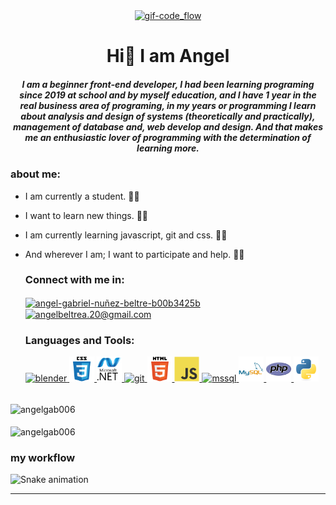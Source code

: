 <div id="header" align="center">
    <a href="https://github.com/AngelGab006">
        <img src="https://media.giphy.com/media/V4NSR1NG2p0KeJJyr5/giphy-downsized.gif" alt="gif-code_flow" width="230px"/>
    </a> 
    <h1>Hi👋 I am Angel</h1>
    <h5>I am a beginner front-end developer, I had been learning programing since 2019 at school and by myself education, and I have 1 year in the real business area of programing, in my years or programming I learn about analysis and design of systems (theoretically and practically), management of database and, web develop and design. And that makes me an enthusiastic lover of programming with the determination of learning more.</h3>
</div>

  ### about me:
 
 - I am currently a student. 👨‍🎓
 - I want to learn new things. 👨‍🔬
 - I am currently learning javascript, git and css. 👨‍💻
 - And wherever I am; I want to participate and help. 🙋‍♂️

   <h3 align="left">Connect with me in:</h3>
   <div align="left">
   <a href="https://linkedin.com/in/angel-gabriel-nuñez-beltre-b00b3425b" target="blank">
         <img align="center" src="https://raw.githubusercontent.com/rahuldkjain/github-profile-readme-generator/master/src/images/icons/Social/linked-in-alt.svg" alt="angel-gabriel-nuñez-beltre-b00b3425b" height="30" width="40" />
   </a>
   <a href="mailto:angelbeltrea.20@gmail.com?Subject=From%20github">
         <img align="center" src="https://github.com/gilbarbara/logos/blob/main/logos/google-gmail.svg" alt="angelbeltrea.20@gmail.com" height="30" width="40" />
   </a>
   </div>
   <h3 align="left">Languages and Tools:</h3>
    <div align="left">
    <a href="https://www.blender.org/" target="_blank"> 
        <img src="https://download.blender.org/branding/community/blender_community_badge_white.svg" alt="blender" width="40" height="40"/>
    </a> 
    <a href="https://www.w3schools.com/css/" target="_blank"> 
        <img src="https://raw.githubusercontent.com/devicons/devicon/master/icons/css3/css3-original-wordmark.svg" alt="css3" width="40" height="40"/> 
    </a> 
    <a href="https://dotnet.microsoft.com/" target="_blank"> 
        <img src="https://raw.githubusercontent.com/devicons/devicon/master/icons/dot-net/dot-net-original-wordmark.svg" alt="dotnet" width="40" height="40"/> 
    </a> 
    <a href="https://git-scm.com/" target="_blank"> 
        <img src="https://www.vectorlogo.zone/logos/git-scm/git-scm-icon.svg" alt="git" width="40" height="40"/> 
    </a> 
    <a href="https://www.w3.org/html/" target="_blank"> 
        <img src="https://raw.githubusercontent.com/devicons/devicon/master/icons/html5/html5-original-wordmark.svg" alt="html5" width="40" height="40"/> 
    </a> 
    <a href="https://developer.mozilla.org/en-US/docs/Web/JavaScript" target="_blank"> 
        <img src="https://raw.githubusercontent.com/devicons/devicon/master/icons/javascript/javascript-original.svg" alt="javascript" width="40" height="40"/> 
    </a> 
    <a href="https://www.microsoft.com/en-us/sql-server" target="_blank"> 
        <img src="https://www.svgrepo.com/show/303229/microsoft-sql-server-logo.svg" alt="mssql" width="40" height="40"/> 
    </a> 
    <a href="https://www.mysql.com/" target="_blank"> 
        <img src="https://raw.githubusercontent.com/devicons/devicon/master/icons/mysql/mysql-original-wordmark.svg" alt="mysql" width="40" height="40"/> 
    </a> 
    <a href="https://www.php.net" target="_blank"> 
        <img src="https://raw.githubusercontent.com/devicons/devicon/master/icons/php/php-original.svg" alt="php" width="40" height="40"/> 
    </a> 
    <a href="https://www.python.org" target="_blank"> 
        <img src="https://raw.githubusercontent.com/devicons/devicon/master/icons/python/python-original.svg" alt="python" width="40" height="40"/> 
    </a>
</div>&nbsp;
<div>
    <img align="center" src="https://github-readme-stats.vercel.app/api?username=angelgab006&show_icons=true&locale=en" alt="angelgab006" />
</div>&nbsp;
<div>
    <img align="center" src="https://github-readme-streak-stats.herokuapp.com/?user=angelgab006&" alt="angelgab006" />
</div>

### my workflow

![Snake animation](https://github.com/AngelGab006/AngelGab006/blob/output/github-contribution-grid-snake.svg)

---
